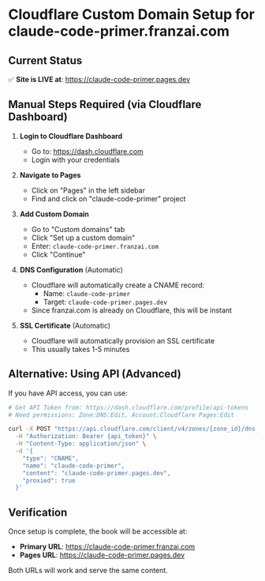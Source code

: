 # Cloudflare Custom Domain Setup for claude-code-primer.franzai.com

## Current Status
✅ **Site is LIVE at**: https://claude-code-primer.pages.dev

## Manual Steps Required (via Cloudflare Dashboard)

1. **Login to Cloudflare Dashboard**
   - Go to: https://dash.cloudflare.com
   - Login with your credentials

2. **Navigate to Pages**
   - Click on "Pages" in the left sidebar
   - Find and click on "claude-code-primer" project

3. **Add Custom Domain**
   - Go to "Custom domains" tab
   - Click "Set up a custom domain"
   - Enter: `claude-code-primer.franzai.com`
   - Click "Continue"

4. **DNS Configuration** (Automatic)
   - Cloudflare will automatically create a CNAME record:
     - Name: `claude-code-primer`
     - Target: `claude-code-primer.pages.dev`
   - Since franzai.com is already on Cloudflare, this will be instant

5. **SSL Certificate** (Automatic)
   - Cloudflare will automatically provision an SSL certificate
   - This usually takes 1-5 minutes

## Alternative: Using API (Advanced)

If you have API access, you can use:
```bash
# Get API Token from: https://dash.cloudflare.com/profile/api-tokens
# Need permissions: Zone:DNS:Edit, Account:Cloudflare Pages:Edit

curl -X POST "https://api.cloudflare.com/client/v4/zones/{zone_id}/dns_records" \
  -H "Authorization: Bearer {api_token}" \
  -H "Content-Type: application/json" \
  -d '{
    "type": "CNAME",
    "name": "claude-code-primer",
    "content": "claude-code-primer.pages.dev",
    "proxied": true
  }'
```

## Verification
Once setup is complete, the book will be accessible at:
- **Primary URL**: https://claude-code-primer.franzai.com
- **Pages URL**: https://claude-code-primer.pages.dev

Both URLs will work and serve the same content.